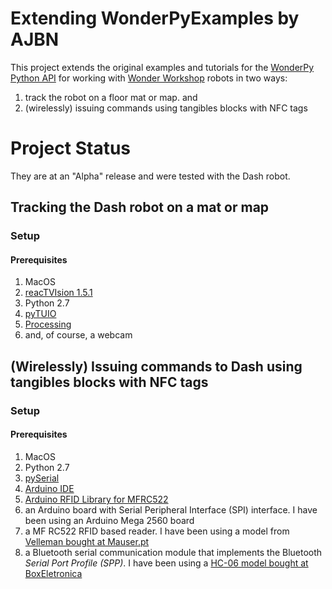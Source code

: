 # Extending WonderPyExamples by AJBN
This project extends the original examples and tutorials for the [WonderPy Python API](https://github.com/playi/WonderPy) for working with [Wonder Workshop](https://www.makewonder.com) robots in two ways:
1. track the robot on a floor mat or map. and
2. (wirelessly) issuing commands using tangibles blocks with NFC tags

# Project Status
They are at an "Alpha" release and were tested with the Dash robot.

## Tracking the Dash robot on a mat or map
### Setup
#### Prerequisites
1. MacOS
2. [reacTVIsion 1.5.1](http://reactivision.sourceforge.net)
3. Python 2.7
4. [pyTUIO](https://code.google.com/archive/p/pytuio/)
5. [Processing](http://processing.org)
6. and, of course, a webcam


## (Wirelessly) Issuing commands to Dash using tangibles blocks with NFC tags
### Setup
#### Prerequisites
1. MacOS
2. Python 2.7
3. [pySerial](https://pyserial.readthedocs.io/en/latest/index.html)
4. [Arduino IDE](https://www.arduino.cc/en/Main/Software)
5. [Arduino RFID Library for MFRC522](https://github.com/miguelbalboa/rfid)
6. an Arduino board with Serial Peripheral Interface (SPI) interface. I have been using an Arduino Mega 2560 board
7. a MF RC522 RFID based reader. I have been using a model from [Velleman bought at Mauser.pt](https://mauser.pt/catalog/product_info.php?cPath=1667_2604_2607&products_id=096-4672)
8. a Bluetooth serial communication module that implements the Bluetooth *Serial Port Profile (SPP)*. I have been using a [HC-06 model bought at BoxEletronica](https://www.boxelectronica.com/pt/bluetooth/135-hc-06-bluetooth.html)
